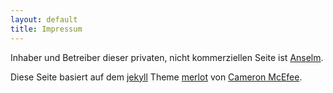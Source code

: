 ```yaml
---
layout: default
title: Impressum
---
```


Inhaber und Betreiber dieser privaten,
nicht kommerziellen Seite ist [Anselm](http://www.myslam.net/de/slam-poet/4191).

Diese Seite basiert auf dem
[jekyll](http://jekyllrb.com/) Theme
[merlot](https://github.com/cameronmcefee/merlot) von
[Cameron McEfee](https://github.com/cameronmcefee).

